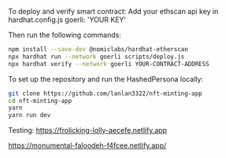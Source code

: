 To deploy and verify smart contract:
Add your ethscan api key in hardhat.config.js
      goerli: 'YOUR KEY'
      
Then run the following commands:
```bash
npm install --save-dev @nomiclabs/hardhat-etherscan
npx hardhat run --network goerli scripts/deploy.js
npx hardhat verify --network goerli YOUR-CONTRACT-ADDRESS
```

To set up the repository and run the HashedPersona locally:
```bash
git clone https://github.com/lanlan3322/nft-minting-app
cd nft-minting-app
yarn
yarn run dev
```

Testing:
https://frolicking-lolly-aecefe.netlify.app

https://monumental-faloodeh-f4fcee.netlify.app/
